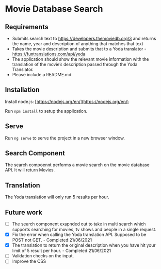 # Movie Database Search

## Requirements

-    Submits search text to https://developers.themoviedb.org/3 and returns the name, year and description of anything that matches that text
-   Takes the movie description and submits that to a Yoda translator -  https://funtranslations.com/api/yoda
-   The application should show the relevant movie information with the translation of the movie’s description passed through the Yoda Translator.
-   Please include a README.md

## Installation

Install node.js: [https://nodejs.org/en/](https://nodejs.org/en/)

Run `npm install` to setup the application.

## Serve

Run `ng serve` to serve the project in a new browser window.

## Search Component

The search compoennt performs a movie search on the movie database API. It will return Movies. 

## Translation

The Yoda translation will only run 5 results per hour.

## Future work
- [ ] The search component exapnded out to take in multi search which supports searching for movies, tv shows and people in a single request.
- [x] Fix the error when calling the Yoda translation API. Supposed to be POST not GET. - Completed 21/06/2021
- [x] The translation to return the original description when you have hit your limit of 5 result per hour. - Completed 21/06/2021
- [ ] Validation checks on the input.
- [ ] Improve the CSS
